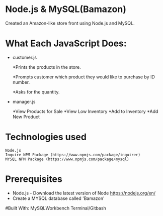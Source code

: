 
# Node.js & MySQL(Bamazon)
Created an Amazon-like store front using Node.js and MySQL.

# What Each JavaScript Does:
* customer.js

    *Prints the products in the store.

    *Prompts customer which product they would like to purchase by ID number.

    *Asks for the quantity.

* manager.js

    *View Products for Sale
    *View Low Inventory
    *Add to Inventory
    *Add New Product
    
# Technologies used
    Node.js
    Inquire NPM Package (https://www.npmjs.com/package/inquirer)
    MYSQL NPM Package (https://www.npmjs.com/package/mysql)

# Prerequisites
- Node.js - Download the latest version of Node https://nodejs.org/en/
- Create a MYSQL database called 'Bamazon'

#Built With:
    MySQLWorkbench
    Terminal/Gitbash



